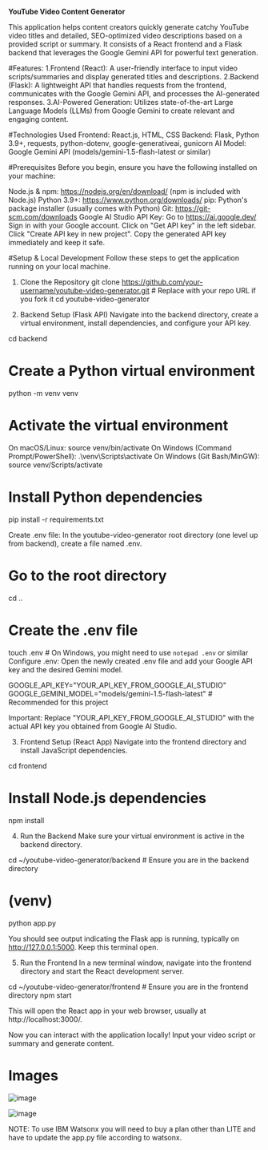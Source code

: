 **YouTube Video Content Generator**

This application helps content creators quickly generate catchy YouTube video titles and detailed, SEO-optimized video descriptions based on a provided script or summary. It consists of a React frontend and a Flask backend that leverages the Google Gemini API for powerful text generation.

#Features:
1.Frontend (React): A user-friendly interface to input video scripts/summaries and display generated titles and descriptions.
2.Backend (Flask): A lightweight API that handles requests from the frontend, communicates with the Google Gemini API, and processes the AI-generated responses.
3.AI-Powered Generation: Utilizes state-of-the-art Large Language Models (LLMs) from Google Gemini to create relevant and engaging content.


#Technologies Used
Frontend: React.js, HTML, CSS
Backend: Flask, Python 3.9+, requests, python-dotenv, google-generativeai, gunicorn
AI Model: Google Gemini API (models/gemini-1.5-flash-latest or similar)

#Prerequisites
Before you begin, ensure you have the following installed on your machine:

Node.js & npm: https://nodejs.org/en/download/ (npm is included with Node.js)
Python 3.9+: https://www.python.org/downloads/
pip: Python's package installer (usually comes with Python)
Git: https://git-scm.com/downloads
Google AI Studio API Key:
  Go to https://ai.google.dev/
  Sign in with your Google account.
  Click on "Get API key" in the left sidebar.
  Click "Create API key in new project".
  Copy the generated API key immediately and keep it safe.


#Setup & Local Development
Follow these steps to get the application running on your local machine.

1. Clone the Repository
git clone https://github.com/your-username/youtube-video-generator.git # Replace with your repo URL if you fork it
cd youtube-video-generator

2. Backend Setup (Flask API)
Navigate into the backend directory, create a virtual environment, install dependencies, and configure your API key.

cd backend

# Create a Python virtual environment
python -m venv venv

# Activate the virtual environment
  On macOS/Linux:
    source venv/bin/activate
  On Windows (Command Prompt/PowerShell):
    .\venv\Scripts\activate
  On Windows (Git Bash/MinGW):
    source venv/Scripts/activate
# Install Python dependencies
pip install -r requirements.txt

Create .env file: In the youtube-video-generator root directory (one level up from backend), create a file named .env.

# Go to the root directory
cd ..

# Create the .env file
touch .env # On Windows, you might need to use `notepad .env` or similar
Configure .env: Open the newly created .env file and add your Google API key and the desired Gemini model.

GOOGLE_API_KEY="YOUR_API_KEY_FROM_GOOGLE_AI_STUDIO"
GOOGLE_GEMINI_MODEL="models/gemini-1.5-flash-latest" # Recommended for this project

Important: Replace "YOUR_API_KEY_FROM_GOOGLE_AI_STUDIO" with the actual API key you obtained from Google AI Studio.

3. Frontend Setup (React App)
Navigate into the frontend directory and install JavaScript dependencies.

cd frontend

# Install Node.js dependencies
npm install

4. Run the Backend
Make sure your virtual environment is active in the backend directory.

cd ~/youtube-video-generator/backend # Ensure you are in the backend directory

# (venv)
python app.py

You should see output indicating the Flask app is running, typically on http://127.0.0.1:5000. Keep this terminal open.

5. Run the Frontend
In a new terminal window, navigate into the frontend directory and start the React development server.

cd ~/youtube-video-generator/frontend # Ensure you are in the frontend directory
npm start

This will open the React app in your web browser, usually at http://localhost:3000/.

Now you can interact with the application locally! Input your video script or summary and generate content.

# Images

![image](https://github.com/user-attachments/assets/e367ac5d-347b-4891-a0b3-0a72998f6427)

![image](https://github.com/user-attachments/assets/7b74229a-4fb2-4ed8-8b30-dfa961efda95)




NOTE: To use IBM Watsonx you will need to buy a plan other than LITE and have to update the app.py file according to watsonx.
